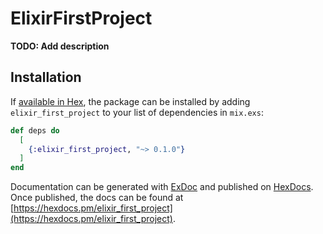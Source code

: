 # ElixirFirstProject

**TODO: Add description**

## Installation

If [available in Hex](https://hex.pm/docs/publish), the package can be installed
by adding `elixir_first_project` to your list of dependencies in `mix.exs`:

```elixir
def deps do
  [
    {:elixir_first_project, "~> 0.1.0"}
  ]
end
```

Documentation can be generated with [ExDoc](https://github.com/elixir-lang/ex_doc)
and published on [HexDocs](https://hexdocs.pm). Once published, the docs can
be found at [https://hexdocs.pm/elixir_first_project](https://hexdocs.pm/elixir_first_project).

